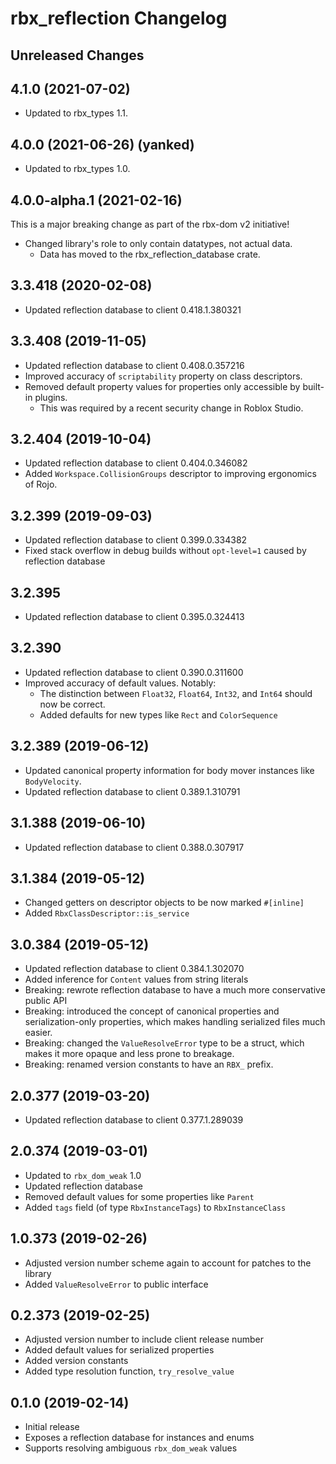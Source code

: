 # rbx_reflection Changelog

## Unreleased Changes

## 4.1.0 (2021-07-02)
* Updated to rbx_types 1.1.

## 4.0.0 (2021-06-26) (yanked)
* Updated to rbx_types 1.0.

## 4.0.0-alpha.1 (2021-02-16)
This is a major breaking change as part of the rbx-dom v2 initiative!

* Changed library's role to only contain datatypes, not actual data.
  * Data has moved to the rbx\_reflection_database crate.

## 3.3.418 (2020-02-08)
* Updated reflection database to client 0.418.1.380321

## 3.3.408 (2019-11-05)
* Updated reflection database to client 0.408.0.357216
* Improved accuracy of `scriptability` property on class descriptors.
* Removed default property values for properties only accessible by built-in plugins.
	* This was required by a recent security change in Roblox Studio.

## 3.2.404 (2019-10-04)
* Updated reflection database to client 0.404.0.346082
* Added `Workspace.CollisionGroups` descriptor to improving ergonomics of Rojo.

## 3.2.399 (2019-09-03)
* Updated reflection database to client 0.399.0.334382
* Fixed stack overflow in debug builds without `opt-level=1` caused by reflection database

## 3.2.395
* Updated reflection database to client 0.395.0.324413

## 3.2.390
* Updated reflection database to client 0.390.0.311600
* Improved accuracy of default values. Notably:
	* The distinction between `Float32`, `Float64`, `Int32`, and `Int64` should now be correct.
	* Added defaults for new types like `Rect` and `ColorSequence`

## 3.2.389 (2019-06-12)
* Updated canonical property information for body mover instances like `BodyVelocity`.
* Updated reflection database to client 0.389.1.310791

## 3.1.388 (2019-06-10)
* Updated reflection database to client 0.388.0.307917

## 3.1.384 (2019-05-12)
* Changed getters on descriptor objects to be now marked `#[inline]`
* Added `RbxClassDescriptor::is_service`

## 3.0.384 (2019-05-12)
* Updated reflection database to client 0.384.1.302070
* Added inference for `Content` values from string literals
* Breaking: rewrote reflection database to have a much more conservative public API
* Breaking: introduced the concept of canonical properties and serialization-only properties, which makes handling serialized files much easier.
* Breaking: changed the `ValueResolveError` type to be a struct, which makes it more opaque and less prone to breakage.
* Breaking: renamed version constants to have an `RBX_` prefix.

## 2.0.377 (2019-03-20)
* Updated reflection database to client 0.377.1.289039

## 2.0.374 (2019-03-01)
* Updated to `rbx_dom_weak` 1.0
* Updated reflection database
* Removed default values for some properties like `Parent`
* Added `tags` field (of type `RbxInstanceTags`) to `RbxInstanceClass`

## 1.0.373 (2019-02-26)
* Adjusted version number scheme again to account for patches to the library
* Added `ValueResolveError` to public interface

## 0.2.373 (2019-02-25)
* Adjusted version number to include client release number
* Added default values for serialized properties
* Added version constants
* Added type resolution function, `try_resolve_value`

## 0.1.0 (2019-02-14)
* Initial release
* Exposes a reflection database for instances and enums
* Supports resolving ambiguous `rbx_dom_weak` values
